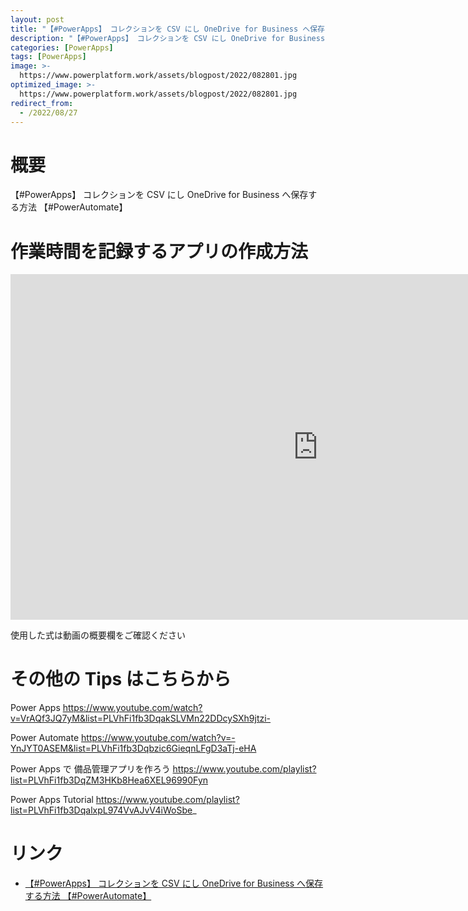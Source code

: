 ```yaml
---
layout: post
title: "【#PowerApps】 コレクションを CSV にし OneDrive for Business へ保存する方法 【#PowerAutomate】"
description: "【#PowerApps】 コレクションを CSV にし OneDrive for Business へ保存する方法 【#PowerAutomate】を動画で分かりやすく解説"
categories: [PowerApps]
tags: [PowerApps]
image: >-
  https://www.powerplatform.work/assets/blogpost/2022/082801.jpg
optimized_image: >-
  https://www.powerplatform.work/assets/blogpost/2022/082801.jpg
redirect_from:
  - /2022/08/27
---
```



#  概要

【#PowerApps】 コレクションを CSV にし OneDrive for Business へ保存する方法 【#PowerAutomate】


# 作業時間を記録するアプリの作成方法

<iframe width="983" height="553" src="https://www.youtube.com/embed/UgdQMenyn-s" title="YouTube video player" frameborder="0" allow="accelerometer; autoplay; clipboard-write; encrypted-media; gyroscope; picture-in-picture" allowfullscreen></iframe>


使用した式は動画の概要欄をご確認ください


# その他の Tips はこちらから

Power Apps
https://www.youtube.com/watch?v=VrAQf3JQ7yM&list=PLVhFi1fb3DqakSLVMn22DDcySXh9jtzi- 

Power Automate
https://www.youtube.com/watch?v=-YnJYT0ASEM&list=PLVhFi1fb3Dqbzic6GieqnLFgD3aTj-eHA

Power Apps で 備品管理アプリを作ろう
https://www.youtube.com/playlist?list=PLVhFi1fb3DqZM3HKb8Hea6XEL96990Fyn

Power Apps Tutorial
https://www.youtube.com/playlist?list=PLVhFi1fb3DqalxpL974VvAJvV4iWoSbe_

# リンク


- [【#PowerApps】 コレクションを CSV にし OneDrive for Business へ保存する方法 【#PowerAutomate】](https://www.youtube.com/watch?v=UgdQMenyn-s)

